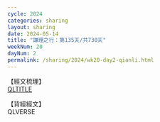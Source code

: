 ```yaml
---
cycle: 2024
categories: sharing
layout: sharing
date: 2024-05-14
title: "謙理之行：第135天/共730天"
weekNum: 20
dayNum: 2
permalink: /sharing/2024/wk20-day2-qianli.html
---
```

【經文梳理】  
[QLTITLE](QLLINK)

【背經經文】  
QLVERSE
